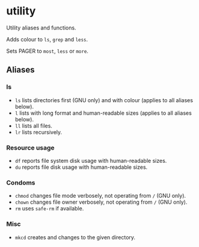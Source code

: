 utility
=======

Utility aliases and functions.

Adds colour to `ls`, `grep` and `less`.

Sets PAGER to `most`, `less` or `more`.

Aliases
-------

### ls

  * `ls` lists directories first (GNU only) and with colour (applies to all aliases below).
  * `l` lists with long format and human-readable sizes (applies to all aliases below).
  * `ll`  lists all files.
  * `lr` lists recursively.

### Resource usage

  * `df` reports file system disk usage with human-readable sizes.
  * `du` reports file disk usage with human-readable sizes.

### Condoms

  * `chmod` changes file mode verbosely, not operating from `/` (GNU only).
  * `chown` changes file owner verbosely, not operating from `/` (GNU only).
  * `rm` uses `safe-rm` if available.

### Misc

  * `mkcd` creates and changes to the given directory.
